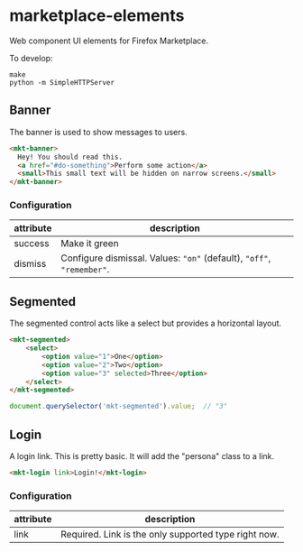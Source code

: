 marketplace-elements
====================

Web component UI elements for Firefox Marketplace.

To develop:

    make
    python -m SimpleHTTPServer

Banner
------

The banner is used to show messages to users.

```html
<mkt-banner>
  Hey! You should read this.
  <a href="#do-something">Perform some action</a>
  <small>This small text will be hidden on narrow screens.</small>
</mkt-banner>
```

### Configuration


| attribute | description |
|-----------|-------------|
| success   | Make it green |
| dismiss   | Configure dismissal. Values: `"on"` (default), `"off"`, `"remember"`. |

Segmented
---------

The segmented control acts like a select but provides a horizontal layout.

```html
<mkt-segmented>
    <select>
        <option value="1">One</option>
        <option value="2">Two</option>
        <option value="3" selected>Three</option>
    </select>
</mkt-segmented>
```

```js
document.querySelector('mkt-segmented').value;  // "3"
```

Login
-----

A login link. This is pretty basic. It will add the "persona" class to a link.

```html
<mkt-login link>Login!</mkt-login>
```

### Configuration

| attribute | description |
|-----------|-------------|
| link      | Required. Link is the only supported type right now. |
